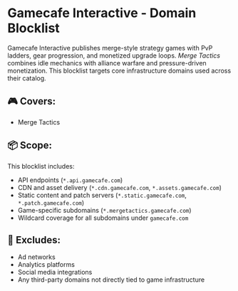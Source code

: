# Gamecafe Interactive - Domain Blocklist

Gamecafe Interactive publishes merge-style strategy games with PvP ladders, gear progression, and monetized upgrade loops. *Merge Tactics* combines idle mechanics with alliance warfare and pressure-driven monetization. This blocklist targets core infrastructure domains used across their catalog.

## 🎮 Covers:
- Merge Tactics

## 📦 Scope:
This blocklist includes:
- API endpoints (`*.api.gamecafe.com`)
- CDN and asset delivery (`*.cdn.gamecafe.com`, `*.assets.gamecafe.com`)
- Static content and patch servers (`*.static.gamecafe.com`, `*.patch.gamecafe.com`)
- Game-specific subdomains (`*.mergetactics.gamecafe.com`)
- Wildcard coverage for all subdomains under `gamecafe.com`

## 🚫 Excludes:
- Ad networks
- Analytics platforms
- Social media integrations
- Any third-party domains not directly tied to game infrastructure
